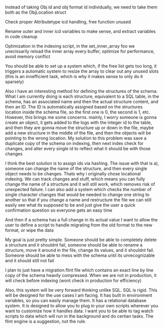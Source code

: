 Instead of taking Obj id and obj format id individually, we need to take them both as the ObjLocation struct

Check proper Attributetype icd handling, free function unused

Rename outer and inner icd variables to make sense, and extract variables in code cleanup

Optimization in the indexing script, in the set_inner_array foo we unecissarily reload the inner array every buffer, optimize for performance, avoid memory conflict

You should be able to set up a system which, if the free list gets too long, it triggers a automatic system to resize the array to clear out any unused slots (this is an innefficient task, which is why it makes sense to only do it sparsely)

Also i have an interesting method for defining the structures of the schema. What I am currently doing is each structure, equivalent to a SQL table, in the schema, has an associated name and then the actual structure content, and then an ID. The ID is automatically assigned based on the structures location inside the schema file, so the first one is 0, the second is 1, etc. However, this brings me some concerns. mainly, I worry someone is gonna create an object, it gets added to the logs with the integer id to the table, and then they are gonna move the structure up or down in the file, maybe add a new structure in the middle of the file, and then the objects will be pointing to the wrong location. My solution to this problem was save a duplicate copy of the schema on indexing, then next index check for changes, and alter every single id to reflect what it should be with those changes

I think the best solution is to assign ids via hashing. The issue with that is a), someone can change the name of the structure, and then every single object needs to be changes. Thats why i originally chose locational indexing. We can track changes and stuff, which means you can fully change the name of a structure and it will still work, which removes risk of unexpected failure. I can also add a system which checks the number of single character changes that would be needed to change one string to another so that if you change a name and restructure the file we can still easily see what its supposed to be and just give the user a quick confirmation question so everyone gets an easy time 

And then if a schema has a full change in its actual value I want to allow the user to define a script to handle migrating from the old format to the new format, or wipe the data 

My goal is just pretty simple. Someone should be able to completely delete a structure and it shouldnt fail, someone should be able to rename a structure, move it around in the file, change its values, and it shouldnt fail. Someone should be able to mess with the schema until its unrecognizable and it should still not fail

I plan to just have a migration.flint file which contains an exact line by line copy of the schema heavily compressed. When we are not in production, it will check before indexing (wont check in production for efficiency)

Also, this system will be very forward thinking unlike SQL. SQL is rigid. This will be designed for the use cases I am facing. It has built in environment variables, so you can easily manage them. It has a relational database system. It is designed to allow you to plug in your own scripts wherever you want to customize how it handles data. I want you to be able to tag watch scripts to data which will run in the background and do certian tasks. The flint engine is a suggestion, not the rule. 